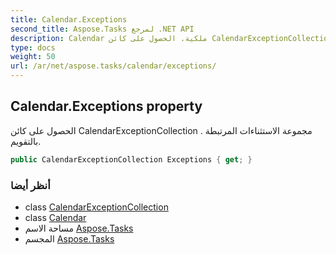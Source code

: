 ```yaml
---
title: Calendar.Exceptions
second_title: Aspose.Tasks لمرجع .NET API
description: Calendar ملكية. الحصول على كائن CalendarExceptionCollection . مجموعة الاستثناءات المرتبطة بالتقويم.
type: docs
weight: 50
url: /ar/net/aspose.tasks/calendar/exceptions/
---
```

## Calendar.Exceptions property

الحصول على كائن CalendarExceptionCollection . مجموعة الاستثناءات المرتبطة بالتقويم.

```csharp
public CalendarExceptionCollection Exceptions { get; }
```

### أنظر أيضا

* class [CalendarExceptionCollection](../../calendarexceptioncollection/)
* class [Calendar](../)
* مساحة الاسم [Aspose.Tasks](../../calendar/)
* المجسم [Aspose.Tasks](../../../)


